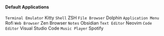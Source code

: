 


#### Default Applications
`Terminal Emulator` Kitty
`Shell` ZSH
`File Browser` Dolphin
`Application Menu` Rofi
`Web Browser` Zen Browser
`Notes` Obsidian
`Text Editor` Neovim
`Code Editor` Visual Studio Code
`Music Player` Spotify